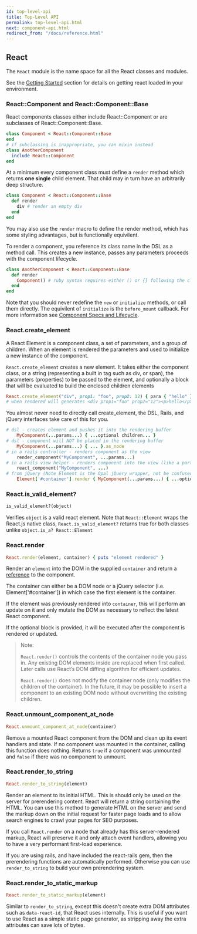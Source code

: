 ```yaml
---
id: top-level-api
title: Top-Level API
permalink: top-level-api.html
next: component-api.html
redirect_from: "/docs/reference.html"
---
```


## React

The `React` module is the name space for all the React classes and modules.  

See the [Getting Started](/docs/getting-started.html) section for details on getting react loaded in your environment.

### React::Component and React::Component::Base

React components classes either include React::Component or are subclasses of React::Component::Base.  

```ruby
class Component < React::Component::Base
end
# if subclassing is inappropriate, you can mixin instead
class AnotherComponent
  include React::Component
end
```

At a minimum every component class must define a `render` method which returns **one single** child element. That child may in turn have an arbitrarily deep structure.

```ruby
class Component < React::Component::Base
  def render
    div # render an empty div
  end
end
```

You may also use the `render` macro to define the render method, which has some styling advantages, but is functionally equivilent.

To render a component, you reference its class name in the DSL as a method call.  This creates a new instance, passes any parameters proceeds with the component lifecycle.  

```ruby
class AnotherComponent < React::Component::Base
  def render
    Component() # ruby syntax requires either () or {} following the class name
  end
end
```

Note that you should never redefine the `new` or `initialize` methods, or call them directly.  The equivilent of `initialize` is the `before_mount` callback.  For more information see [Component Specs and Lifecycle](/docs/component-specs.html).


### React.create_element

A React Element is a component class, a set of parameters, and a group of children.  When an element is rendered the parameters and used to initialize a new instance of the component.

`React.create_element` creates a new element.  It takes either the component class, or a string (representing a built in tag
such as div, or span), the parameters (properties) to be passed to the element, and optionally a block that will be evaluated to
build the enclosed children elements

```ruby
React.create_element("div", prop1: "foo", prop2: 12) { para { "hello" }; para { "goodby" } )
# when rendered will generates <div prop1="foo" prop2="12"><p>hello</p><p>goodby</p></div>
```

You almost never need to directly call create_element, the DSL, Rails, and jQuery interfaces take care of this for you.

```ruby
# dsl - creates element and pushes it into the rendering buffer
    MyComponent(...params...) { ...optional children... }
# dsl - component will NOT be placed in the rendering buffer
    MyComponent(...params...) { ... }.as_node
# in a rails controller - renders component as the view
    render_component("MyComponent", ...params...)
# in a rails view helper - renders component into the view (like a partial)
    react_component("MyComponent", ...)
# from jQuery (Note Element is the Opal jQuery wrapper, not be confused with React::Element)
    Element['#container'].render { MyComponent(...params...) { ...optional children... } }  
```

### React.is_valid_element?

```ruby
is_valid_element?(object)
```

Verifies `object` is a valid react element.  Note that `React::Element` wraps the React.js native class,
`React.is_valid_element?` returns true for both classes unlike `object.is_a? React::Element`

### React.render

```ruby
React.render(element, container) { puts "element rendered" }
```

Render an `element` into the DOM in the supplied `container` and return a [reference](/docs/more-about-refs.html) to the component.

The container can either be a DOM node or a jQuery selector (i.e. Element['#container']) in which case the first element is the container.

If the element was previously rendered into `container`, this will perform an update on it and only mutate the DOM as necessary to reflect the latest React component.

If the optional block is provided, it will be executed after the component is rendered or updated.

> Note:
>
> `React.render()` controls the contents of the container node you pass in. Any existing DOM elements
> inside are replaced when first called. Later calls use React’s DOM diffing algorithm for efficient
> updates.
>
> `React.render()` does not modify the container node (only modifies the children of the container). In
> the future, it may be possible to insert a component to an existing DOM node without overwriting
> the existing children.


### React.unmount_component_at_node

```ruby
React.unmount_component_at_node(container)
```

Remove a mounted React component from the DOM and clean up its event handlers and state. If no component was mounted in the container, calling this function does nothing. Returns `true` if a component was unmounted and `false` if there was no component to unmount.

### React.render_to_string

```ruby
React.render_to_string(element)
```

Render an element to its initial HTML. This is should only be used on the server for prerendering content. React will return a string containing the HTML. You can use this method to generate HTML on the server and send the markup down on the initial request for faster page loads and to allow search engines to crawl your pages for SEO purposes.

If you call `React.render` on a node that already has this server-rendered markup, React will preserve it and only attach event handlers, allowing you to have a very performant first-load experience.

If you are using rails, and have included the react-rails gem, then the prerendering functions are automatically performed.  Otherwise you can use `render_to_string` to build your own prerendering system.


### React.render_to_static_markup

```ruby
React.render_to_static_markup(element)
```

Similar to `render_to_string`, except this doesn't create extra DOM attributes such as `data-react-id`, that React uses internally. This is useful if you want to use React as a simple static page generator, as stripping away the extra attributes can save lots of bytes.

